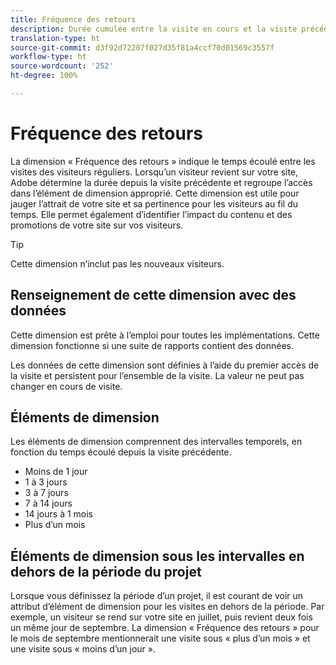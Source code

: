 ```yaml
---
title: Fréquence des retours
description: Durée cumulée entre la visite en cours et la visite précédente.
translation-type: ht
source-git-commit: d3f92d72207f027d35f81a4ccf70d01569c3557f
workflow-type: ht
source-wordcount: '252'
ht-degree: 100%

---
```



# Fréquence des retours

La dimension « Fréquence des retours » indique le temps écoulé entre les visites des visiteurs réguliers. Lorsqu’un visiteur revient sur votre site, Adobe détermine la durée depuis la visite précédente et regroupe l’accès dans l’élément de dimension approprié. Cette dimension est utile pour jauger l’attrait de votre site et sa pertinence pour les visiteurs au fil du temps. Elle permet également d’identifier l’impact du contenu et des promotions de votre site sur vos visiteurs.

>[!TIP]
>
>Cette dimension n’inclut pas les nouveaux visiteurs.

## Renseignement de cette dimension avec des données

Cette dimension est prête à l’emploi pour toutes les implémentations. Cette dimension fonctionne si une suite de rapports contient des données.

Les données de cette dimension sont définies à l’aide du premier accès de la visite et persistent pour l’ensemble de la visite. La valeur ne peut pas changer en cours de visite.

## Éléments de dimension

Les éléments de dimension comprennent des intervalles temporels, en fonction du temps écoulé depuis la visite précédente.

* Moins de 1 jour
* 1 à 3 jours
* 3 à 7 jours
* 7 à 14 jours
* 14 jours à 1 mois
* Plus d’un mois

## Éléments de dimension sous les intervalles en dehors de la période du projet

Lorsque vous définissez la période d’un projet, il est courant de voir un attribut d’élément de dimension pour les visites en dehors de la période. Par exemple, un visiteur se rend sur votre site en juillet, puis revient deux fois un même jour de septembre. La dimension « Fréquence des retours » pour le mois de septembre mentionnerait une visite sous « plus d’un mois » et une visite sous « moins d’un jour ».